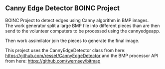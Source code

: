 ## Canny Edge Detector BOINC Project  
BOINC Project to detect edges using Canny algorithm in BMP images.  
The work generator split a large BMP file into different pieces than are then send to the volunteer computers to be processed using the cannyedgeapp.  
  
Then work assimilator join the pieces to generate the final image.  
  
This project uses the CannyEdgeDetector class from here: https://github.com/resset/CannyEdgeDetector and the BMP processor API from here: https://github.com/wernsey/bitmap
